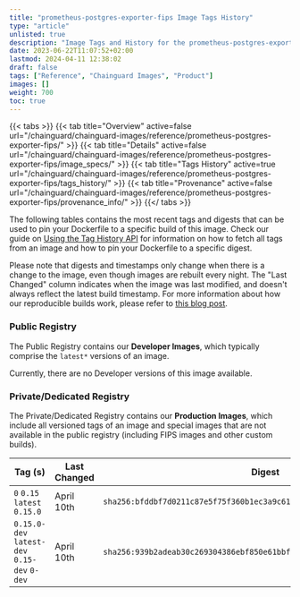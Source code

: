 ```yaml
---
title: "prometheus-postgres-exporter-fips Image Tags History"
type: "article"
unlisted: true
description: "Image Tags and History for the prometheus-postgres-exporter-fips Chainguard Image"
date: 2023-06-22T11:07:52+02:00
lastmod: 2024-04-11 12:38:02
draft: false
tags: ["Reference", "Chainguard Images", "Product"]
images: []
weight: 700
toc: true
---
```


{{< tabs >}}
{{< tab title="Overview" active=false url="/chainguard/chainguard-images/reference/prometheus-postgres-exporter-fips/" >}}
{{< tab title="Details" active=false url="/chainguard/chainguard-images/reference/prometheus-postgres-exporter-fips/image_specs/" >}}
{{< tab title="Tags History" active=true url="/chainguard/chainguard-images/reference/prometheus-postgres-exporter-fips/tags_history/" >}}
{{< tab title="Provenance" active=false url="/chainguard/chainguard-images/reference/prometheus-postgres-exporter-fips/provenance_info/" >}}
{{</ tabs >}}

The following tables contains the most recent tags and digests that can be used to pin your Dockerfile to a specific build of this image. Check our guide on [Using the Tag History API](/chainguard/chainguard-images/using-the-tag-history-api/) for information on how to fetch all tags from an image and how to pin your Dockerfile to a specific digest.

Please note that digests and timestamps only change when there is a change to the image, even though images are rebuilt every night. The "Last Changed" column indicates when the image was last modified, and doesn't always reflect the latest build timestamp. For more information about how our reproducible builds work, please refer to [this blog post](https://www.chainguard.dev/unchained/reproducing-chainguards-reproducible-image-builds).

### Public Registry
The Public Registry contains our **Developer Images**, which typically comprise the `latest*` versions of an image.

Currently, there are no Developer versions of this image available.

### Private/Dedicated Registry
The Private/Dedicated Registry contains our **Production Images**, which include all versioned tags of an image and special images that are not available in the public registry (including FIPS images and other custom builds).

| Tag (s)                                       | Last Changed | Digest                                                                    |
|-----------------------------------------------|--------------|---------------------------------------------------------------------------|
|  `0` `0.15` `latest` `0.15.0`                 | April 10th   | `sha256:bfddbf7d0211c87e5f75f360b1ec3a9c6106079826bf194883d02980f44c3555` |
|  `0.15.0-dev` `latest-dev` `0.15-dev` `0-dev` | April 10th   | `sha256:939b2adeab30c269304386ebf850e61bbf1c21fd41b30844b956e6b024495edb` |

